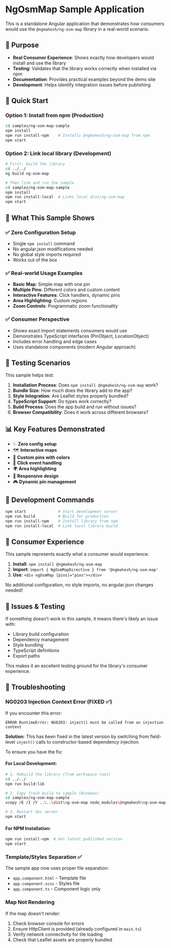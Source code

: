 # NgOsmMap Sample Application

This is a standalone Angular application that demonstrates how consumers would use the `@ngmahesh/ng-osm-map` library in a real-world scenario.

## 🎯 Purpose

- **Real Consumer Experience**: Shows exactly how developers would install and use the library
- **Testing**: Validates that the library works correctly when installed via npm
- **Documentation**: Provides practical examples beyond the demo site
- **Development**: Helps identify integration issues before publishing

## 🚀 Quick Start

### Option 1: Install from npm (Production)
```bash
cd samples/ng-osm-map-sample
npm install
npm run install-npm    # Installs @ngmahesh/ng-osm-map from npm
npm start
```

### Option 2: Link local library (Development)
```bash
# First, build the library
cd ../../
ng build ng-osm-map

# Then link and run the sample
cd samples/ng-osm-map-sample
npm install
npm run install-local  # Links local dist/ng-osm-map
npm start
```

## 📁 What This Sample Shows

### ✅ Zero Configuration Setup
- Single `npm install` command
- No angular.json modifications needed
- No global style imports required
- Works out of the box

### ✅ Real-world Usage Examples
- **Basic Map**: Simple map with one pin
- **Multiple Pins**: Different colors and custom content
- **Interactive Features**: Click handlers, dynamic pins
- **Area Highlighting**: Custom regions
- **Zoom Controls**: Programmatic zoom functionality

### ✅ Consumer Perspective
- Shows exact import statements consumers would use
- Demonstrates TypeScript interfaces (PinObject, LocationObject)
- Includes error handling and edge cases
- Uses standalone components (modern Angular approach)

## 🧪 Testing Scenarios

This sample helps test:

1. **Installation Process**: Does `npm install @ngmahesh/ng-osm-map` work?
2. **Bundle Size**: How much does the library add to the app?
3. **Style Integration**: Are Leaflet styles properly bundled?
4. **TypeScript Support**: Do types work correctly?
5. **Build Process**: Does the app build and run without issues?
6. **Browser Compatibility**: Does it work across different browsers?

## 📊 Key Features Demonstrated

- ✨ **Zero config setup**
- 🗺️ **Interactive maps**
- 📍 **Custom pins with colors**
- 🎯 **Click event handling**
- 🌍 **Area highlighting**
- 📱 **Responsive design**
- 🎮 **Dynamic pin management**

## 🔧 Development Commands

```bash
npm start              # Start development server
npm run build          # Build for production
npm run install-npm    # Install library from npm
npm run install-local  # Link local library build
```

## 📝 Consumer Experience

This sample represents exactly what a consumer would experience:

1. **Install**: `npm install @ngmahesh/ng-osm-map`
2. **Import**: `import { NgOsmMapDirective } from '@ngmahesh/ng-osm-map'`
3. **Use**: `<div ngOsmMap [pins]="pins"></div>`

No additional configuration, no style imports, no angular.json changes needed!

## 🐛 Issues & Testing

If something doesn't work in this sample, it means there's likely an issue with:
- Library build configuration
- Dependency management
- Style bundling
- TypeScript definitions
- Export paths

This makes it an excellent testing ground for the library's consumer experience.

## 🐛 Troubleshooting

### NG0203 Injection Context Error (FIXED ✅)
If you encounter this error:
```
ERROR RuntimeError: NG0203: inject() must be called from an injection context
```

**Solution**: This has been fixed in the latest version by switching from field-level `inject()` calls to constructor-based dependency injection. 

To ensure you have the fix:

#### For Local Development:
```bash
# 1. Rebuild the library (from workspace root)
cd ../../
npm run build:lib

# 2. Copy fresh build to sample (Windows)
cd samples/ng-osm-map-sample
xcopy /E /I /Y ..\..\dist\ng-osm-map node_modules\@ngmahesh\ng-osm-map

# 3. Restart dev server
npm start
```

#### For NPM Installation:
```bash
npm run install-npm  # Get latest published version
npm start
```

### Template/Styles Separation ✅
The sample app now uses proper file separation:
- `app.component.html` - Template file
- `app.component.scss` - Styles file  
- `app.component.ts` - Component logic only

### Map Not Rendering
If the map doesn't render:
1. Check browser console for errors
2. Ensure HttpClient is provided (already configured in `main.ts`)
3. Verify network connectivity for tile loading
4. Check that Leaflet assets are properly bundled
